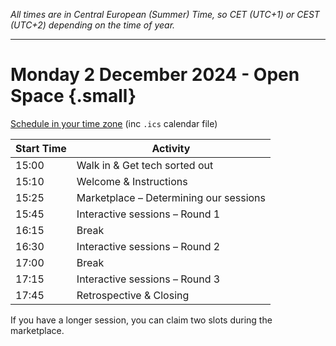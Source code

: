 <!--
.. title: Schedule
.. slug: schedule
.. date: 2023-10-09
.. tags: 
.. category: 
.. link: 
.. description: Friends of Good Software (FroGS) schedule, open space Monday 2 December 2024 3pm CET
.. type: text
-->

*All times are in Central European (Summer) Time, so CET (UTC+1) or CEST (UTC+2) depending on the time of year.*


<hr class="tall" />


# Monday 2 December 2024 - Open Space {.small}

<a href="https://localschedule.netlify.app/#v2%3A%7B%22name%22%3A%22FroGS%20conf%20open%20space%22%2C%22day%22%3A%222024-12-02%22%2C%22tz%22%3A%22Europe%2FAmsterdam%22%2C%22sessions%22%3A%7B%221545%22%3A%22Interactive%20sessions%20%E2%80%93%20Round%201%22%2C%221615%22%3A%22Break%22%2C%221630%22%3A%22Interactive%20sessions%20%E2%80%93%20Round%202%22%2C%221700%22%3A%22Break%22%2C%221715%22%3A%22Interactive%20sessions%20%E2%80%93%20Round%203%22%2C%221500%40Main%20room%22%3A%22Walk%20in%20%26%20Get%20tech%20sorted%20out%22%2C%221510%40Main%20room%22%3A%22Welcome%20%26%20Instructions%22%2C%221525%40Main%20room%22%3A%22Marketplace%20%E2%80%93%20Determining%20our%20sessions%22%2C%221745%40Main%20room%22%3A%22Retrospective%20%26%20Closing%22%7D%7D" target="_blank">Schedule in your time zone</a> (inc `.ics` calendar file)



<table class="table table-sm" style="max-width:600px">
  <thead class="thead-light">
    <tr>
      <th scope="col">Start Time</th>
      <th scope="col">Activity</th>
    </tr>
  </thead>
  <tbody>
    <tr>
      <td>15:00</td>
      <td>Walk in & Get tech sorted out</td>
    </tr>
    <tr class="sched-green">
      <td>15:10</td>
      <td>Welcome & Instructions</td>
    </tr>
    <tr class="sched-green">
      <td>15:25</td>
      <td>Marketplace – Determining our sessions</td>
    </tr>
    <tr class="sched-purple">
      <td>15:45</td>
      <td>Interactive sessions – Round 1</td>
    </tr>
    <tr>
      <td>16:15</td>
      <td>Break</td>
    </tr>
    <tr class="sched-purple">
      <td>16:30</td>
      <td>Interactive sessions – Round 2</td>
    </tr>
    <tr>
      <td>17:00</td>
      <td>Break</td>
    </tr>
    <tr class="sched-purple">
      <td>17:15</td>
      <td>Interactive sessions – Round 3</td>
    </tr>
    <tr class="sched-green">
      <td>17:45</td>
      <td>Retrospective & Closing</td>
    </tr>
  </tbody>
</table>

If you have a longer session, you can claim two slots during the marketplace.


<!--

<hr class="tall" />

# Saturday 21 September 2024 - Open Space {.small}

<a href="https://localschedule.netlify.app/#v2%3A%7B%22name%22%3A%22FroGS%20conf%20open%20space%22%2C%22day%22%3A%222024-09-21%22%2C%22tz%22%3A%22Europe%2FAmsterdam%22%2C%22sessions%22%3A%7B%22945%22%3A%22Walk%20in%20%26%20Shared%20Breakfast%22%2C%221000%22%3A%22Welcome%20%26%20Instructions%22%2C%221015%22%3A%22Marketplace%20%E2%80%93%20Determining%20our%20sessions%22%2C%221100%22%3A%22Interactive%20sessions%20%E2%80%93%20Round%201%22%2C%221145%22%3A%22Break%22%2C%221200%22%3A%22Interactive%20sessions%20%E2%80%93%20Round%202%22%2C%221245%22%3A%22Lunch%22%2C%221345%22%3A%22Marketplace%20%E2%80%93%20Determining%20our%20sessions%22%2C%221415%22%3A%22Interactive%20sessions%20%E2%80%93%20Round%203%22%2C%221500%22%3A%22Break%22%2C%221515%22%3A%22Interactive%20sessions%20%E2%80%93%20Round%204%22%2C%221600%22%3A%22Break%22%2C%221615%22%3A%22Interactive%20sessions%20%E2%80%93%20Round%205%22%2C%221700%22%3A%22Retrospective%20%26%20Closing%22%7D%7D"
  target="_blank">Schedule in your time zone</a> (inc `.ics` calendar file)


<table class="table table-sm" style="max-width:600px">
  <thead class="thead-light">
    <tr>
      <th scope="col">Start Time</th>
      <th scope="col">Activity</th>
    </tr>
  </thead>
  <tbody>
    <tr>
      <td>09:45</td>
      <td>Walk in & Shared Breakfast</td>
    </tr>
    <tr class="sched-green">
      <td>10:00</td>
      <td>Welcome & Instructions</td>
    </tr>
    <tr class="sched-green">
      <td>10:15</td>
      <td>Marketplace – Determining our sessions</td>
    </tr>
    <tr class="sched-purple">
      <td>11:00</td>
      <td>Interactive sessions – Round 1</td>
    </tr>
    <tr>
      <td>11:45</td>
      <td>Break</td>
    </tr>
    <tr class="sched-purple">
      <td>12:00</td>
      <td>Interactive sessions – Round 2</td>
    </tr>
    <tr>
      <td>12:45</td>
      <td>Lunch</td>
    </tr>
    <tr class="sched-green">
      <td>13:45</td>
      <td>Marketplace – Determining our sessions</td>
    </tr>
    <tr class="sched-purple">
      <td>14:15</td>
      <td>Interactive sessions – Round 3</td>
    </tr>
    <tr>
      <td>15:00</td>
      <td>Break</td>
    </tr>
    <tr class="sched-purple">
      <td>15:15</td>
      <td>Interactive sessions – Round 4</td>
    </tr>
    <tr>
      <td>16:00</td>
      <td>Break</td>
    </tr>
    <tr class="sched-purple">
      <td>16:15</td>
      <td>Interactive sessions – Round 5</td>
    </tr>
    <tr class="sched-green">
      <td>17:00</td>
      <td>Retrospective & Closing</td>
    </tr>
  </tbody>
</table>

If you have a longer session, you can claim two slots during the marketplace.

-->



<!-- 

<hr class="tall" />


# Monday 2 December 2024 - Lean Coffee {.small}

<a href="https://localschedule.netlify.app/#v2%3A%7B%22name%22%3A%22FroGS%20conf%20lean%20coffee%22%2C%22day%22%3A%222024-12-02%22%2C%22tz%22%3A%22Europe%2FAmsterdam%22%2C%22sessions%22%3A%7B%221600%22%3A%22lean%20coffee%22%2C%221700%22%3A%22hang%20out%20(optional)%22%7D%7D"
  target="_blank">Schedule in your time zone</a> (inc `.ics` calendar file)

<table class="table table-sm" style="max-width:600px">
  <thead class="thead-light">
    <tr>
      <th scope="col">Start Time</th>
      <th scope="col">Activity</th>
    </tr>
  </thead>
  <tbody>
    <tr class="sched-purple">
      <td>16:00 - 17:00</td>
      <td>Lean Coffee</td>
    </tr>
    <tr class="sched-green">
      <td>17:00 - 17:30</td>
      <td>Hang out (optional)</td>
    </tr>
  </tbody>
</table>

-->